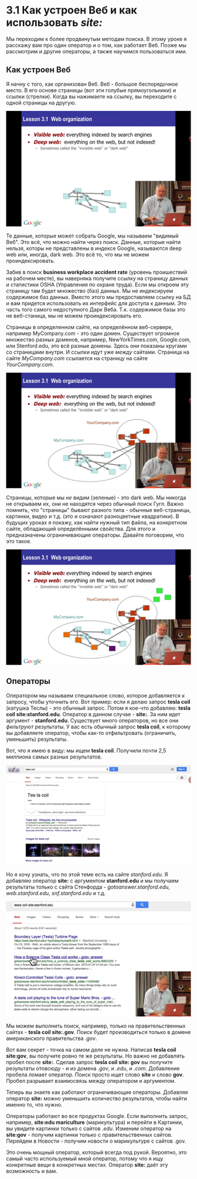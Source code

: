 # 3.1 Как устроен Веб и как использовать *site:*

Мы переходим к более продвинутым методам поиска. В этому уроке я расскажу вам про один оператор и о том, как работает Веб. Позже мы рассмотрим и другие операторы, а также научимся пользоваться ими.

## Как устроен Веб

Я начну с того, как организован Веб. Веб - большое беспорядочное место. В его основе страницы (вот эти голубые прямоугольники) и ссылки (стрелки). Когда вы нажимаете на ссылку, вы переходите с одной страницы на другую.

![](../images/3_1_001_web_organization.png)

Те данные, которые может собрать Google, мы называем "видимый Веб". Это всё, что можно найти через поиск. Данные, которые найти нельзя, которы не представлены в индексе Google, называются deep web или, иногда, dark web. Это всё то, что мы не можем проиндексировать.

Забив в поиск __business workplace accident rate__ (уровень проишествий на рабочем месте), вы наверняка получите ссылку на страницу данных и статистики OSHA (Управления по охране труда). Если мы откроем эту страницу там будет множество (баз) данных. Мы не индексируем содержимое баз данных. Вместо этого мы предоставляем ссылку на БД и вам придется использовать их интерфейс для доступа к данным. Это часть того самого недоступного Дарк Веба. Т.к. содержимое базы это не веб-станица, мы не можем проиндексировать его.

Страницы в определенном сайте, на определённом веб-сервере, например MyCompany.com - это один домен. Существует огромное множество разных доменов, например, NewYorkTimes.com, Google.com, или Stenford.edu, это всё разные домены. Здесь они показаны кругами со страницами внутри. И ссылки идут уже *между* сайтами. Страница на сайте *MyCompany.com* ссылается на страницу на сайте *YourCompany.com*.

![](../images/3_1_002_domains.png)

Страницы, которые мы *не* видим (зеленые) - это dark web. Мы никогда не открываем их, они не находятся через обычный поиск Гугл. Важно помнить, что "страницы" бывают разного типа - обычные веб-страницы, картинки, видео и т.д. (это и означают разноцветные квадратики). В будущих уроках я покажу, как найти нужный тип файла, на конкретном сайте, обладающий определёнными свойства. Для этого и предназначены ограничивающие операторы. Давайте поговорим, что это такое.

![](../images/3_1_003_various_content.png)

## Операторы

Оператором мы называем специальное слово, которое добавляется к запросу, чтобы уточнить его. Вот пример: если я делаю запрос __tesla coil__ (катушка Теслы) - это обычный запрос. Потом я кое-что добавляю: __tesla coil site:stanford.edu__. Оператор в данном случае - __site:__. За ним идет аргумент - __stanford.edu__. Существует много операторов, но все они *фильтруют* результаты. У вас есть обычный запрос __tesla coil__, к которому вы добавляете оператор, чтобы как-то отфильтровать (ограничить, уменьшить) результаты.

Вот, что я имею в виду: мы ищем __tesla coil__. Получили почти 2,5 миллиона самых разных результатов.

![](../images/3_1_004_tesla_coil.png)

Но я хочу узнать, что по этой теме есть на сайте *stanford.edu*. Я добавляю оператор __site:__ с аргументом __stanford.edu__ и мы получаем результаты только с сайта Стенфорда - *gotoanswer.stanford.edu*, *web.stanford.edu*, *snf.stanford.edu* и т.д.

![](../images/3_1_005_tesla_coil_stanford.png)

Мы можем выполнить поиск, например, только на правительственных сайтах - __tesla coil site:.gov__. Поиск будет производиться только в домене американского правительства *.gov*.

Вот вам секрет - точка на самом деле не нужна. Написав __tesla coil site:gov__, вы получите ровно те же результаты. Но важно не добавлять пробел после __site:__. Сделав запрос __tesla coil site: gov__ вы получите результаты отовсюду - и из домена *.gov*, и *.edu*, и *.com*. Добавление пробела ломает оператор. Поиск просто ищет слово __site__ и слово __gov__. Пробел разрывает взаимосвязь между оператором и аргументом.

Теперь вы знаете как работают ограничивающие операторы. Добавляя оператор __site:__ можно уменьшить количество результатов, чтобы найти именно то, что нужно.

Операторы работают во все продуктах Google. Если выполнить запрос, например, __site:edu mariculture__ (марикультура) и перейти в Картинки, вы увидите картинки только с сайтов *.edu*. Изменим оператор на __site:gov__ - получим картинки только с правительственных сайтов. Перейдем в Новости - получим новости о марикультуре с сайтов .gov.

Это очень мощный оператор, который всегда под рукой. Вероятно, это самый часто используемый мной оператор, потому что я ищу конкретные вещи в конкретных местах. Оператор __site:__ даёт эту возможность и вам.
